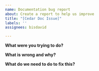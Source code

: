 ```yaml
---
name: Documentation bug report
about: Create a report to help us improve
title: "[Cedar Doc Issue]"
labels: ''
assignees: bisdavid

---
```


**What were you trying to do?**

**What is wrong and why?**

**What do we need to do to fix this?**
